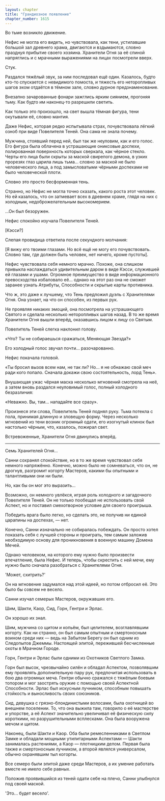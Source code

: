 ```yaml
---
layout: chapter
title: "Грандиозное появление"
chapter_number: 1615
---
```




Во тьме возникло движение.

Нефис не могла его видеть, но чувствовала, как тени, устилавшие большой зал древнего храма, двигаются и вздымаются, словно празднуя прибытие своего хозяина. Хранители Огня за её спиной напряглись и с мрачными выражениями на лицах посмотрели вверх.

Стук.

Раздался тяжёлый звук, за ним последовал ещё один. Казалось, будто кто-то спускается с невидимого помоста, и тяжесть его неторопливых шагов эхом отдаётся в тёмном зале, словно дурное предзнаменование.

Внезапно зачарованные фонари зажглись ярким сиянием, прогоняя тьму. Как будто им наконец-то разрешили светить.

Как только это произошло, на свет вышла тёмная фигура, тени окутывали её, словно мантия.

Даже Нефис, которая редко испытывала страх, почувствовала лёгкий озноб при виде Повелителя Теней. Она сама не знала почему.

Мужчина, стоявший перед ней, был так же неуловим, как и его голос. Его фигура была облачена в устрашающие ониксовые доспехи, полированная поверхность которых сверкала, как чёрное стекло. Черты его лица были скрыты за маской свирепого демона, в узких прорезях глаз царила лишь тьма... словно за маской не было человеческого лица, а под замысловатыми чёрными доспехами не было человеческой плоти.

Словно это просто бесформенная тень.

Странно, но Нефис не могла точно сказать, какого роста этот человек. Но ей казалось, что он затмевает всех в древнем храме, глядя на них с холодным, недоброжелательным высокомерием.

...Он был безоружен.

Нефис спокойно изучала Повелителя Теней.

[Кэсси?]

Слепая провидица ответила после секундного молчания:

[Я вижу его твоими глазами. Но всё ещё не могу его почувствовать. Словно там, где должен быть человек, нет ничего, кроме пустоты].

Нефис чувствовала себя немного мрачно. Похоже, она слишком привыкла наслаждаться удивительным даром в виде Кэсси, служившей ей глазами и ушами. Огромное преимущество в виде информационного превосходства избаловало её... однако на этот раз она не сможет заранее узнать Атрибуты, Способности и скрытые карты противника.

Что ж, это даже к лучшему, что Тень предложил дуэль с Хранителями Огня. Она узнает, на что он способен, из первых рук.

Не проявляя никаких эмоций, она посмотрела на устрашающего Святого и сделала несколько неторопливых шагов назад. В то же время Хранители Огня вышли вперёд, оказавшись лицом к лицу со Святым.

Повелитель Теней слегка наклонил голову.

«Что? Ты не собираешься сражаться, Меняющая Звезда?»

Его холодный голос звучал почти... разочарованно.

Нефис покачала головой.

«Ты бросил вызов всем нам, не так ли? Но... я не обнажаю свой меч ради кого попало. Сначала докажи свою состоятельность, лорд Тень».

Внушающая ужас чёрная маска несколько мгновений смотрела на неё, а затем вновь раздался неуловимый голос, полный холодного безразличия:

«Неважно. Вы, там... нападайте все сразу».

Произнеся эти слова, Повелитель Теней поднял руку. Тьма потекла с пола, принимая длинную и зловещую форму. Через несколько мгновений из тени возник огромный одати, его изогнутый клинок был настолько чёрным, что, казалось, пожирал свет.

Встревоженные, Хранители Огня двинулись вперёд.

***

Семь Хранителей Огня...

Санни сохранял спокойствие, но в то же время чувствовал себя немного напряжённо. Конечно, можно было не сомневаться, что он, не дрогнув, разгромит когорту Мастеров, какими бы опытными и талантливыми они ни были.

Но, как бы он мог это выразить...

Возможно, он немного увлёкся, играя роль холодного и загадочного Повелителя Теней. Он не только пообещал не использовать свой Аспект, но и поставил смехотворное условие для своего проигрыша.

Победить врага было легко, но сделать это, не получив ни единой царапины на доспехах, — нет.

Конечно, Санни изначально не собиралась побеждать. Он просто хотел показать себя с лучшей стороны и проиграть, тем самым заложив необходимую основу для проникновения в военную машину Домена Мечей.

Однако человеком, на которого ему нужно было произвести впечатление, была Нефис. И теперь, чтобы скрестить с ней мечи, ему нужно было сначала разобраться с Хранителями Огня.

'Может, схитрить?'

Он на мгновение задумался над этой идеей, но потом отбросил её. Это было бы совсем не весело.

Санни изучал семерых Мастеров, окружавших его.

Шим, Шакти, Каор, Сид, Горн, Гентри и Эрлас.

Он хорошо их знал.

Шим, мужчина со щитом и копьём, был целителем, возглавлявшим когорту. Как ни странно, он был самым опытным и смертоносным воином среди них — ведь на Забытом Берегу он был одним из Следопытов Джеммы. Настоящей элитой, пережившей бесчисленные охоты в Мрачном Городе.

Горн, Гентри и Эрлас были одними из Охотников Светлого Замка.

Горн был высок, чрезвычайно силён и обладал Аспектом, позволявшим ему проявлять дополнительную пару рук, предпочитая использовать в бою два огромных меча. Гентри обычно сражался с тяжёлым боевым топором и мог заострять оружие с помощью своей Аспектной Способности. Эрлас был искусным лучником, способным повышать стойкость и выносливость своих союзников.

Сид, девушка с грязно-блондинистыми волосами, была охотницей во внешнем поселении. То, что она выжила там, говорило о её мастерстве и упорстве, а её Аспект значительно увеличивал её физическую силу короткими, но разрушительными всплесками. Она была вооружена мечом и щитом.

Наконец, были Шакти и Каор. Оба были ремесленниками в Светлом Замке и обладали мощными утилитарными Аспектами — Шакти занималась растениями, а Каор — плотницким делом. Первая была также и смертоносным лучником, а второй являлся универсалом, обычно охранявшим тыл когорты.

Все семеро были элитой даже среди Мастеров, а их умение работать вместе не имело себе равных.

Положив проявившийся из теней одати себе на плечо, Санни улыбнулся под своей маской.

'Это... будет весело'.

